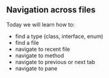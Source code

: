 ##  Navigation across files

Today we will learn how to:
- find a type (class, interface, enum)
- find a file
- navigate to recent file
- navigate to method
- navigate to previous or next tab
- navigate to pane

